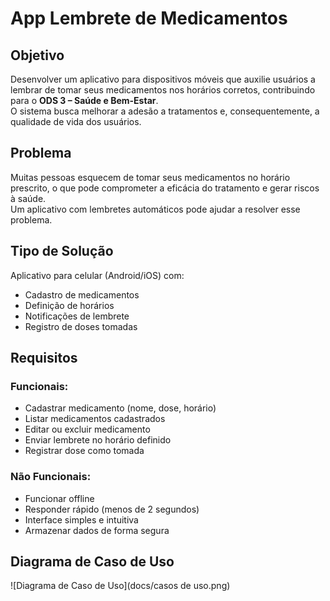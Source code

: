 # App Lembrete de Medicamentos

## Objetivo
Desenvolver um aplicativo para dispositivos móveis que auxilie usuários a lembrar de tomar seus medicamentos nos horários corretos, contribuindo para o **ODS 3 – Saúde e Bem-Estar**.  
O sistema busca melhorar a adesão a tratamentos e, consequentemente, a qualidade de vida dos usuários.

## Problema
Muitas pessoas esquecem de tomar seus medicamentos no horário prescrito, o que pode comprometer a eficácia do tratamento e gerar riscos à saúde.  
Um aplicativo com lembretes automáticos pode ajudar a resolver esse problema.

## Tipo de Solução
Aplicativo para celular (Android/iOS) com:
- Cadastro de medicamentos
- Definição de horários
- Notificações de lembrete
- Registro de doses tomadas
  
## Requisitos
### Funcionais:
- Cadastrar medicamento (nome, dose, horário)
- Listar medicamentos cadastrados
- Editar ou excluir medicamento
- Enviar lembrete no horário definido
- Registrar dose como tomada

### Não Funcionais:
- Funcionar offline
- Responder rápido (menos de 2 segundos)
- Interface simples e intuitiva
- Armazenar dados de forma segura

## Diagrama de Caso de Uso
![Diagrama de Caso de Uso](docs/casos de uso.png)

